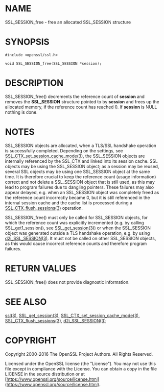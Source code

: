 # NAME

SSL\_SESSION\_free - free an allocated SSL\_SESSION structure

# SYNOPSIS

    #include <openssl/ssl.h>

    void SSL_SESSION_free(SSL_SESSION *session);

# DESCRIPTION

SSL\_SESSION\_free() decrements the reference count of **session** and removes
the **SSL\_SESSION** structure pointed to by **session** and frees up the allocated
memory, if the reference count has reached 0.
If **session** is NULL nothing is done.

# NOTES

SSL\_SESSION objects are allocated, when a TLS/SSL handshake operation
is successfully completed. Depending on the settings, see
[SSL\_CTX\_set\_session\_cache\_mode(3)](http://man.he.net/man3/SSL_CTX_set_session_cache_mode),
the SSL\_SESSION objects are internally referenced by the SSL\_CTX and
linked into its session cache. SSL objects may be using the SSL\_SESSION object;
as a session may be reused, several SSL objects may be using one SSL\_SESSION
object at the same time. It is therefore crucial to keep the reference
count (usage information) correct and not delete a SSL\_SESSION object
that is still used, as this may lead to program failures due to
dangling pointers. These failures may also appear delayed, e.g.
when an SSL\_SESSION object was completely freed as the reference count
incorrectly became 0, but it is still referenced in the internal
session cache and the cache list is processed during a
[SSL\_CTX\_flush\_sessions(3)](http://man.he.net/man3/SSL_CTX_flush_sessions) operation.

SSL\_SESSION\_free() must only be called for SSL\_SESSION objects, for
which the reference count was explicitly incremented (e.g.
by calling SSL\_get1\_session(), see [SSL\_get\_session(3)](http://man.he.net/man3/SSL_get_session))
or when the SSL\_SESSION object was generated outside a TLS handshake
operation, e.g. by using [d2i\_SSL\_SESSION(3)](http://man.he.net/man3/d2i_SSL_SESSION).
It must not be called on other SSL\_SESSION objects, as this would cause
incorrect reference counts and therefore program failures.

# RETURN VALUES

SSL\_SESSION\_free() does not provide diagnostic information.

# SEE ALSO

[ssl(3)](http://man.he.net/man3/ssl), [SSL\_get\_session(3)](http://man.he.net/man3/SSL_get_session),
[SSL\_CTX\_set\_session\_cache\_mode(3)](http://man.he.net/man3/SSL_CTX_set_session_cache_mode),
[SSL\_CTX\_flush\_sessions(3)](http://man.he.net/man3/SSL_CTX_flush_sessions),
[d2i\_SSL\_SESSION(3)](http://man.he.net/man3/d2i_SSL_SESSION)

# COPYRIGHT

Copyright 2000-2016 The OpenSSL Project Authors. All Rights Reserved.

Licensed under the OpenSSL license (the "License").  You may not use
this file except in compliance with the License.  You can obtain a copy
in the file LICENSE in the source distribution or at
[https://www.openssl.org/source/license.html](https://www.openssl.org/source/license.html).
